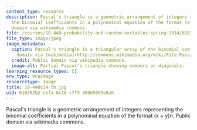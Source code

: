 ```yaml
---
content_type: resource
description: Pascal's triangle is a geometric arrangement of integers representing
  the binomial coefficients in a polynominal equation of the format (x + y)n. Public
  domain via wikimedia commons.
file: /courses/18-440-probability-and-random-variables-spring-2014/610362b2cefa8c16c7f9400d9805e8a9_18-440s14-th.jpg
file_type: image/jpeg
image_metadata:
  caption: Pascal's triangle is a triangular array of the binomial coefficients. (Public
    domain via [wikimedia](http://commons.wikimedia.org/wiki/File:Pascal2.png) commons.)
  credit: Public domain via wikimedia commons.
  image-alt: Partial Pascal's triangle showing numbers on diagonals.
learning_resource_types: []
ocw_type: OCWImage
resourcetype: Image
title: 18-440s14-th.jpg
uid: 610362b2-cefa-8c16-c7f9-400d9805e8a9
---
```

Pascal's triangle is a geometric arrangement of integers representing the binomial coefficients in a polynominal equation of the format (x + y)n. Public domain via wikimedia commons.

